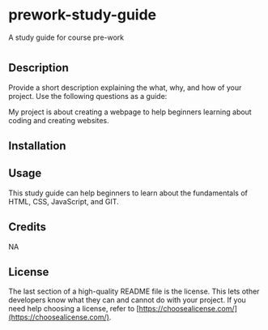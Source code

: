 # prework-study-guide
A study guide for course pre-work


# <Prework Study Guide Webpage>

## Description

Provide a short description explaining the what, why, and how of your project. Use the following questions as a guide:

My project is about creating a webpage to help beginners learning about coding and creating websites. 



## Installation


## Usage

This study guide can help beginners to learn about the fundamentals of HTML, CSS, JavaScript, and GIT.

## Credits

NA

## License

The last section of a high-quality README file is the license. This lets other developers know what they can and cannot do with your project. If you need help choosing a license, refer to [https://choosealicense.com/](https://choosealicense.com/).

